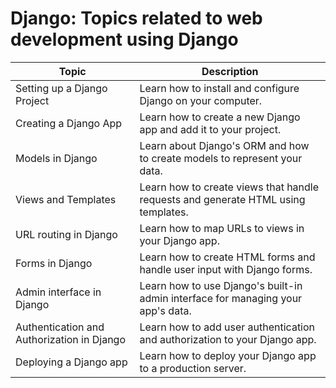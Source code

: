 
# Django: Topics related to web development using Django

| Topic                          | Description                                                  |
| ------------------------------| ------------------------------------------------------------ |
| Setting up a Django Project   | Learn how to install and configure Django on your computer. |
| Creating a Django App          | Learn how to create a new Django app and add it to your project. |
| Models in Django              | Learn about Django's ORM and how to create models to represent your data. |
| Views and Templates           | Learn how to create views that handle requests and generate HTML using templates. |
| URL routing in Django         | Learn how to map URLs to views in your Django app.           |
| Forms in Django               | Learn how to create HTML forms and handle user input with Django forms. |
| Admin interface in Django     | Learn how to use Django's built-in admin interface for managing your app's data. |
| Authentication and Authorization in Django | Learn how to add user authentication and authorization to your Django app. |
| Deploying a Django app        | Learn how to deploy your Django app to a production server.   |
